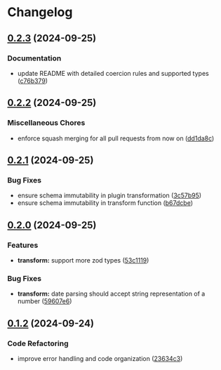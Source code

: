 # Changelog

## [0.2.3](https://github.com/jsnimda/fastify-zod-query-coercion/compare/v0.2.2...v0.2.3) (2024-09-25)


### Documentation

* update README with detailed coercion rules and supported types ([c76b379](https://github.com/jsnimda/fastify-zod-query-coercion/commit/c76b37975fa85b03990ce4aa8d0c3e5bb3737220))

## [0.2.2](https://github.com/jsnimda/fastify-zod-query-coercion/compare/v0.2.1...v0.2.2) (2024-09-25)


### Miscellaneous Chores

* enforce squash merging for all pull requests from now on ([dd1da8c](https://github.com/jsnimda/fastify-zod-query-coercion/commit/dd1da8c559a890090c2748c53dabd287fa6559b5))

## [0.2.1](https://github.com/jsnimda/fastify-zod-query-coercion/compare/v0.2.0...v0.2.1) (2024-09-25)


### Bug Fixes

* ensure schema immutability in plugin transformation ([3c57b95](https://github.com/jsnimda/fastify-zod-query-coercion/commit/3c57b95925519d359d8d8ae06d7465d40c4f99ce))
* ensure schema immutability in transform function ([b67dcbe](https://github.com/jsnimda/fastify-zod-query-coercion/commit/b67dcbede5c3ad542971279c3e5a8229928b8585))

## [0.2.0](https://github.com/jsnimda/fastify-zod-query-coercion/compare/v0.1.2...v0.2.0) (2024-09-25)


### Features

* **transform:** support more zod types ([53c1119](https://github.com/jsnimda/fastify-zod-query-coercion/commit/53c11198af17e835b1e7d5218afcbe0e97fbe344))


### Bug Fixes

* **transform:** date parsing should accept string representation of a number ([59607e6](https://github.com/jsnimda/fastify-zod-query-coercion/commit/59607e602069dc198aecc7c30c0c9360e508cefb))

## [0.1.2](https://github.com/jsnimda/fastify-zod-query-coercion/compare/v0.1.1...v0.1.2) (2024-09-24)


### Code Refactoring

* improve error handling and code organization ([23634c3](https://github.com/jsnimda/fastify-zod-query-coercion/commit/23634c3ca92205d813aff66d94c3b4eeb4d77fcf))
